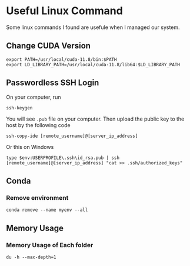 # Useful Linux Command
Some linux commands I found are usefule when I managed our system.

## Change CUDA Version

```
export PATH=/usr/local/cuda-11.8/bin:$PATH
export LD_LIBRARY_PATH=/usr/local/cuda-11.8/lib64:$LD_LIBRARY_PATH
```

## Passwordless SSH Login 

On your computer, run
```
ssh-keygen
```
You will see `.pub` file on your computer. Then upload the public key to the host by the following code
```
ssh-copy-ide [remote_username]@[server_ip_address]
```
Or this on Windows
```
type $env:USERPROFILE\.ssh\id_rsa.pub | ssh [remote_username]@[server_ip_address] "cat >> .ssh/authorized_keys"
```


## Conda
### Remove environment
```
conda remove --name myenv --all
```

## Memory Usage
### Memory Usage of Each folder
```
du -h --max-depth=1
```
